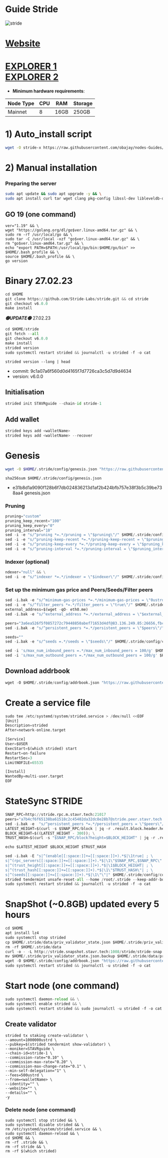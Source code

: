 # Guide Stride 
![stride](https://user-images.githubusercontent.com/44331529/180614293-57dff376-2d34-4480-803a-e8262bf37fdd.png)

[Website](https://stride.zone/)
=
[EXPLORER 1](https://explorer.stavr.tech/stride/staking) \
[EXPLORER 2](https://www.mintscan.io/stride/validators)
=
- **Minimum hardware requirements**:

| Node Type |CPU | RAM  | Storage  | 
|-----------|----|------|----------|
| Mainnet   |   8| 16GB | 250GB    |

# 1) Auto_install script
```bash
wget -O stride-x https://raw.githubusercontent.com/obajay/nodes-Guides/main/Stride/stride-x && chmod +x stride-x && ./stride-x
```
# 2) Manual installation

### Preparing the server
```bash
sudo apt update && sudo apt upgrade -y && \
sudo apt install curl tar wget clang pkg-config libssl-dev libleveldb-dev jq build-essential bsdmainutils git make ncdu htop screen unzip bc fail2ban htop -y
```

## GO 19 (one command) 
```
ver="1.19" && \
wget "https://golang.org/dl/go$ver.linux-amd64.tar.gz" && \
sudo rm -rf /usr/local/go && \
sudo tar -C /usr/local -xzf "go$ver.linux-amd64.tar.gz" && \
rm "go$ver.linux-amd64.tar.gz" && \
echo "export PATH=$PATH:/usr/local/go/bin:$HOME/go/bin" >> $HOME/.bash_profile && \
source $HOME/.bash_profile && \
go version
```
# Binary   27.02.23
```python
cd $HOME
git clone https://github.com/Stride-Labs/stride.git && cd stride
git checkout v6.0.0
make install
```
*******🟢UPDATE🟢******* 27.02.23

```python
cd $HOME/stride
git fetch --all
git checkout v6.0.0
make install
strided version
sudo systemctl restart strided && journalctl -u strided -f -o cat
```

`strided version --long | head`
+ commit: 9c1a07a6f560d0d4165f7d7726ca3c5d7d9d4634
+ version: v6.0.0


## Initialisation
```python
strided init STAVRguide --chain-id stride-1
```
## Add wallet
```python
strided keys add <walletName>
strided keys add <walletName> --recover
```
# Genesis
```bash
wget -O $HOME/.stride/config/genesis.json "https://raw.githubusercontent.com/Stride-Labs/testnet/infra-test/poolparty/infra/genesis.json"
```

`sha256sum $HOME/.stride/config/genesis.json`
- e31b8d1a9090f128b6f7db024836213d1af2b424bfb757e38f3b5c39be738aa4  genesis.json

### Pruning 
```python
pruning="custom"
pruning_keep_recent="100"
pruning_keep_every="0"
pruning_interval="10"
sed -i -e "s/^pruning *=.*/pruning = \"$pruning\"/" $HOME/.stride/config/app.toml
sed -i -e "s/^pruning-keep-recent *=.*/pruning-keep-recent = \"$pruning_keep_recent\"/" $HOME/.stride/config/app.toml
sed -i -e "s/^pruning-keep-every *=.*/pruning-keep-every = \"$pruning_keep_every\"/" $HOME/.stride/config/app.toml
sed -i -e "s/^pruning-interval *=.*/pruning-interval = \"$pruning_interval\"/" $HOME/.stride/config/app.toml
```
### Indexer (optional)
```python
ndexer="null" && \
sed -i -e "s/^indexer *=.*/indexer = \"$indexer\"/" $HOME/.stride/config/config.toml
```
### Set up the minimum gas price and Peers/Seeds/Filter peers
```python
sed -i.bak -e "s/^minimum-gas-prices *=.*/minimum-gas-prices = \"0ustrd\"/;" ~/.stride/config/app.toml
sed -i -e "s/^filter_peers *=.*/filter_peers = \"true\"/" $HOME/.stride/config/config.toml
external_address=$(wget -qO- eth0.me) 
sed -i.bak -e "s/^external_address *=.*/external_address = \"$external_address:26656\"/" $HOME/.stride/config/config.toml

peers="3a6ea526f5f0857272c79448850abef71653d4df@83.136.249.85:26656,fbc05b4136a15b0b69a2b7f093731453f04ce2f4@192.168.50.57:26656,6795c4cd27d6132a547888ed5b7996aee454a025@172.25.0.2:26656,34c52450d2f107b7c164eb103641df9e45a322d4@65.21.192.108:26656,681803f48d5e9ef9870918e8330551513eccb31c@78.47.51.53:26656,0f2d7f17589e6e31691649ec04fe19561c0d12a6@10.138.0.7:26656,cb0b38aa612e8ac05f704d9b2feb7526607afb77@159.203.191.62:26656,55b446443f2bd68e06200c3f294c735c333722b0@162.251.235.252:26656,68fb634620e00a5a18f606360b6ca6d989da8ce6@65.108.106.131:26656,f56ddd6af02efaac4c47cc8053685d11c1065996@0.0.0.0:26656,f1721dd0324f29c108c1072b2e4fe9c64e63122d@192.168.86.25:26656"
sed -i.bak -e "s/^persistent_peers *=.*/persistent_peers = \"$peers\"/" $HOME/.stride/config/config.toml

seeds=""
sed -i.bak -e "s/^seeds =.*/seeds = \"$seeds\"/" $HOME/.stride/config/config.toml

sed -i 's/max_num_inbound_peers =.*/max_num_inbound_peers = 100/g' $HOME/.stride/config/config.toml
sed -i 's/max_num_outbound_peers =.*/max_num_outbound_peers = 100/g' $HOME/.stride/config/config.toml
```

## Download addrbook
```python
wget -O $HOME/.stride/config/addrbook.json "https://raw.githubusercontent.com/obajay/nodes-Guides/main/Stride/addrbook.json"
```

# Create a service file
```python
sudo tee /etc/systemd/system/strided.service > /dev/null <<EOF
[Unit]
Description=strided
After=network-online.target

[Service]
User=$USER
ExecStart=$(which strided) start
Restart=on-failure
RestartSec=3
LimitNOFILE=65535

[Install]
WantedBy=multi-user.target
EOF
```
# StateSync STRIDE
```python
SNAP_RPC=http://stride.rpc.m.stavr.tech:21017
peers="a7b4cf6f65138ba61518c2c45402da32dc8e28b7@stride.peer.stavr.tech:21016"
sed -i.bak -e  "s/^persistent_peers *=.*/persistent_peers = \"$peers\"/" ~/.stride/config/config.toml
LATEST_HEIGHT=$(curl -s $SNAP_RPC/block | jq -r .result.block.header.height); \
BLOCK_HEIGHT=$((LATEST_HEIGHT - 300)); \
TRUST_HASH=$(curl -s "$SNAP_RPC/block?height=$BLOCK_HEIGHT" | jq -r .result.block_id.hash)

echo $LATEST_HEIGHT $BLOCK_HEIGHT $TRUST_HASH

sed -i.bak -E "s|^(enable[[:space:]]+=[[:space:]]+).*$|\1true| ; \
s|^(rpc_servers[[:space:]]+=[[:space:]]+).*$|\1\"$SNAP_RPC,$SNAP_RPC\"| ; \
s|^(trust_height[[:space:]]+=[[:space:]]+).*$|\1$BLOCK_HEIGHT| ; \
s|^(trust_hash[[:space:]]+=[[:space:]]+).*$|\1\"$TRUST_HASH\"| ; \
s|^(seeds[[:space:]]+=[[:space:]]+).*$|\1\"\"|" $HOME/.stride/config/config.toml
strided tendermint unsafe-reset-all --home /root/.stride --keep-addr-book
sudo systemctl restart strided && journalctl -u strided -f -o cat
```
# SnapShot (~0.8GB) updated every 5 hours
```python
cd $HOME
apt install lz4
sudo systemctl stop strided
cp $HOME/.stride/data/priv_validator_state.json $HOME/.stride/priv_validator_state.json.backup
rm -rf $HOME/.stride/data
curl -o - -L http://stride.snapshot.stavr.tech:1008/stride/stride-snap.tar.lz4 | lz4 -c -d - | tar -x -C $HOME/.stride --strip-components 2
mv $HOME/.stride/priv_validator_state.json.backup $HOME/.stride/data/priv_validator_state.json
wget -O $HOME/.stride/config/addrbook.json "https://raw.githubusercontent.com/obajay/nodes-Guides/main/Stride/addrbook.json"
sudo systemctl restart strided && journalctl -u strided -f -o cat
```

# Start node (one command)
```python
sudo systemctl daemon-reload && \
sudo systemctl enable strided && \
sudo systemctl restart strided && sudo journalctl -u strided -f -o cat
```

## Create validator
    strided tx staking create-validator \
    --amount=1000000ustrd \
    --pubkey=$(strided tendermint show-validator) \
    --moniker=STAVRguide \
    --chain-id=stride-1 \
    --commission-rate="0.10" \
    --commission-max-rate="0.20" \
    --commission-max-change-rate="0.1" \
    --min-self-delegation="1" \
    --fees=500ustrd \
    --from=<walletName> \
    --identity="" \
    --website="" \
    --details="" \
    -y


### Delete node (one command)
    sudo systemctl stop strided && \
    sudo systemctl disable strided && \
    rm /etc/systemd/system/strided.service && \
    sudo systemctl daemon-reload && \
    cd $HOME && \
    rm -rf .stride && \
    rm -rf stride && \
    rm -rf $(which strided)
